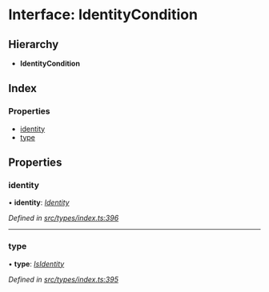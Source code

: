 # Interface: IdentityCondition

## Hierarchy

* **IdentityCondition**

## Index

### Properties

* [identity](identitycondition.md#identity)
* [type](identitycondition.md#type)

## Properties

###  identity

• **identity**: *[Identity](../classes/identity.md)*

*Defined in [src/types/index.ts:396](https://github.com/PolymeshAssociation/polymesh-sdk/blob/46845947/src/types/index.ts#L396)*

___

###  type

• **type**: *[IsIdentity](../enums/conditiontype.md#isidentity)*

*Defined in [src/types/index.ts:395](https://github.com/PolymeshAssociation/polymesh-sdk/blob/46845947/src/types/index.ts#L395)*
